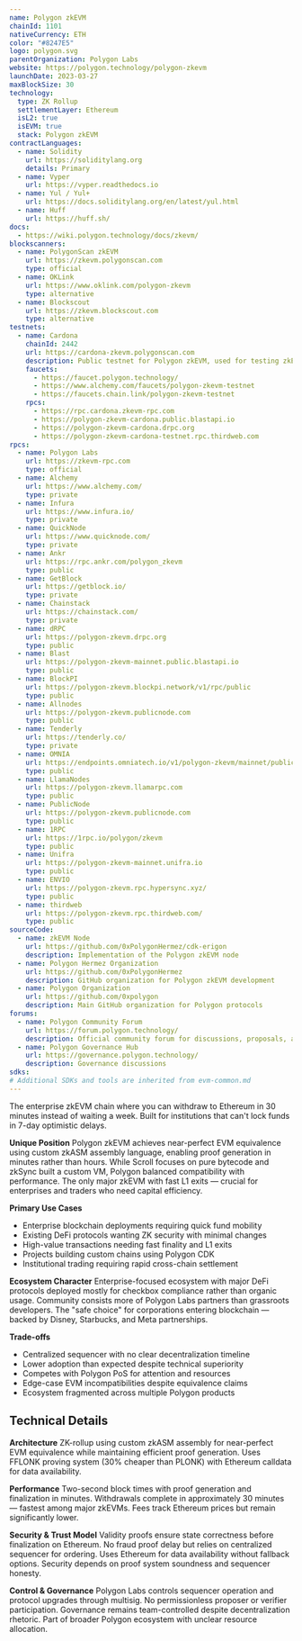 ```yaml
---
name: Polygon zkEVM
chainId: 1101
nativeCurrency: ETH
color: "#8247E5"
logo: polygon.svg
parentOrganization: Polygon Labs
website: https://polygon.technology/polygon-zkevm
launchDate: 2023-03-27
maxBlockSize: 30
technology:
  type: ZK Rollup
  settlementLayer: Ethereum
  isL2: true
  isEVM: true
  stack: Polygon zkEVM
contractLanguages:
  - name: Solidity
    url: https://soliditylang.org
    details: Primary
  - name: Vyper
    url: https://vyper.readthedocs.io
  - name: Yul / Yul+
    url: https://docs.soliditylang.org/en/latest/yul.html
  - name: Huff
    url: https://huff.sh/
docs:
  - https://wiki.polygon.technology/docs/zkevm/
blockscanners:
  - name: PolygonScan zkEVM
    url: https://zkevm.polygonscan.com
    type: official
  - name: OKLink
    url: https://www.oklink.com/polygon-zkevm
    type: alternative
  - name: Blockscout
    url: https://zkevm.blockscout.com
    type: alternative
testnets:
  - name: Cardona
    chainId: 2442
    url: https://cardona-zkevm.polygonscan.com
    description: Public testnet for Polygon zkEVM, used for testing zkEVM smart contracts and dApps before mainnet deployment.
    faucets:
      - https://faucet.polygon.technology/
      - https://www.alchemy.com/faucets/polygon-zkevm-testnet
      - https://faucets.chain.link/polygon-zkevm-testnet
    rpcs:
      - https://rpc.cardona.zkevm-rpc.com
      - https://polygon-zkevm-cardona.public.blastapi.io
      - https://polygon-zkevm-cardona.drpc.org
      - https://polygon-zkevm-cardona-testnet.rpc.thirdweb.com
rpcs:
  - name: Polygon Labs
    url: https://zkevm-rpc.com
    type: official
  - name: Alchemy
    url: https://www.alchemy.com/
    type: private
  - name: Infura
    url: https://www.infura.io/
    type: private
  - name: QuickNode
    url: https://www.quicknode.com/
    type: private
  - name: Ankr
    url: https://rpc.ankr.com/polygon_zkevm
    type: public
  - name: GetBlock
    url: https://getblock.io/
    type: private
  - name: Chainstack
    url: https://chainstack.com/
    type: private
  - name: dRPC
    url: https://polygon-zkevm.drpc.org
    type: public
  - name: Blast
    url: https://polygon-zkevm-mainnet.public.blastapi.io
    type: public
  - name: BlockPI
    url: https://polygon-zkevm.blockpi.network/v1/rpc/public
    type: public
  - name: Allnodes
    url: https://polygon-zkevm.publicnode.com
    type: public
  - name: Tenderly
    url: https://tenderly.co/
    type: private
  - name: OMNIA
    url: https://endpoints.omniatech.io/v1/polygon-zkevm/mainnet/public
    type: public
  - name: LlamaNodes
    url: https://polygon-zkevm.llamarpc.com
    type: public
  - name: PublicNode
    url: https://polygon-zkevm.publicnode.com
    type: public
  - name: 1RPC
    url: https://1rpc.io/polygon/zkevm
    type: public
  - name: Unifra
    url: https://polygon-zkevm-mainnet.unifra.io
    type: public
  - name: ENVIO
    url: https://polygon-zkevm.rpc.hypersync.xyz/
    type: public
  - name: thirdweb
    url: https://polygon-zkevm.rpc.thirdweb.com/
    type: public
sourceCode:
  - name: zkEVM Node
    url: https://github.com/0xPolygonHermez/cdk-erigon
    description: Implementation of the Polygon zkEVM node
  - name: Polygon Hermez Organization
    url: https://github.com/0xPolygonHermez
    description: GitHub organization for Polygon zkEVM development
  - name: Polygon Organization
    url: https://github.com/0xpolygon
    description: Main GitHub organization for Polygon protocols
forums:
  - name: Polygon Community Forum
    url: https://forum.polygon.technology/
    description: Official community forum for discussions, proposals, and support
  - name: Polygon Governance Hub
    url: https://governance.polygon.technology/
    description: Governance discussions
sdks:
# Additional SDKs and tools are inherited from evm-common.md
---
```


The enterprise zkEVM chain where you can withdraw to Ethereum in 30 minutes instead of waiting a week. Built for institutions that can't lock funds in 7-day optimistic delays.

**Unique Position**
Polygon zkEVM achieves near-perfect EVM equivalence using custom zkASM assembly language, enabling proof generation in minutes rather than hours. While Scroll focuses on pure bytecode and zkSync built a custom VM, Polygon balanced compatibility with performance. The only major zkEVM with fast L1 exits — crucial for enterprises and traders who need capital efficiency.

**Primary Use Cases**

- Enterprise blockchain deployments requiring quick fund mobility
- Existing DeFi protocols wanting ZK security with minimal changes
- High-value transactions needing fast finality and L1 exits
- Projects building custom chains using Polygon CDK
- Institutional trading requiring rapid cross-chain settlement

**Ecosystem Character**
Enterprise-focused ecosystem with major DeFi protocols deployed mostly for checkbox compliance rather than organic usage. Community consists more of Polygon Labs partners than grassroots developers. The "safe choice" for corporations entering blockchain — backed by Disney, Starbucks, and Meta partnerships.

**Trade-offs**

- Centralized sequencer with no clear decentralization timeline
- Lower adoption than expected despite technical superiority
- Competes with Polygon PoS for attention and resources
- Edge-case EVM incompatibilities despite equivalence claims
- Ecosystem fragmented across multiple Polygon products

## Technical Details

**Architecture**
ZK-rollup using custom zkASM assembly for near-perfect EVM equivalence while maintaining efficient proof generation. Uses FFLONK proving system (30% cheaper than PLONK) with Ethereum calldata for data availability.

**Performance**
Two-second block times with proof generation and finalization in minutes. Withdrawals complete in approximately 30 minutes — fastest among major zkEVMs. Fees track Ethereum prices but remain significantly lower.

**Security & Trust Model**
Validity proofs ensure state correctness before finalization on Ethereum. No fraud proof delay but relies on centralized sequencer for ordering. Uses Ethereum for data availability without fallback options. Security depends on proof system soundness and sequencer honesty.

**Control & Governance**
Polygon Labs controls sequencer operation and protocol upgrades through multisig. No permissionless proposer or verifier participation. Governance remains team-controlled despite decentralization rhetoric. Part of broader Polygon ecosystem with unclear resource allocation.
